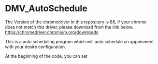 # DMV_AutoSchedule

The Version of the chromedriver in this repository is 88, if your chrome does not match this driver, please download from the link below.
https://chromedriver.chromium.org/downloads

This is a auto scheduling program which will auto schedule an appoinment with your desire configuration.

At the beginning of the code, you can set
